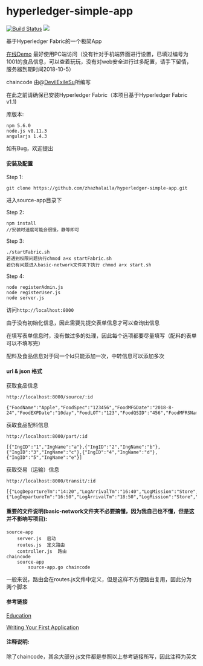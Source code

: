 # hyperledger-simple-app

[![Build Status](https://travis-ci.org/zhazhalaila/hyperledger-simple-app.svg?branch=master)](https://travis-ci.org/zhazhalaila/hyperledger-simple-app) ![](https://img.shields.io/badge/language-javascript-blue.svg)

基于Hyperledger Fabric的一个极简App

[在线Demo](http://120.27.18.178:3389/) 最好使用PC端访问（没有针对手机端界面进行设置，已填过编号为1001的食品信息，可以查着玩玩，没有对web安全进行过多配置，请手下留情，服务器到期时间2018-10-5）

chaincode 由@[DevilExileSu](https://github.com/DevilExileSu)所编写

在此之前请确保已安装Hyperledger Fabric（本项目基于Hyperledger Fabric v1.1)

库版本:

  ```
  npm 5.6.0
  node.js v8.11.3
  angularjs 1.4.3
  ```
  
如有Bug，欢迎提出

<h4>安装及配置</h4>

Step 1:
  ```
  git clone https://github.com/zhazhalaila/hyperledger-simple-app.git
  ```
 
进入source-app目录下
  
Step 2:
  ```
  npm install
  //安装时速度可能会很慢，静等即可
  ```
  
Step 3:
  ```
  ./startFabric.sh
  若遇到权限问题执行chmod a+x startFabric.sh
  若仍有问题进入basic-network文件夹下执行 chmod a+x start.sh
  ```

 Step 4:
   ```
   node registerAdmin.js
   node registerUser.js
   node server.js
   ```

访问`http://localhost:8000`

由于没有初始化信息，因此需要先提交表单信息才可以查询出信息

在填写表单信息时，没有做过多的处理，因此每个选项都要尽量填写（配料的表单可以不填写完）

配料及食品信息对于同一个Id只能添加一次，中转信息可以添加多次

<h4>url & json 格式</h4>

获取食品信息

`http://localhost:8000/source/:id`

```
{"FoodName":"Apple","FoodSpec":"123456","FoodMFGDate":"2018-8-24","FoodEXPDate":"10day","FoodLOT":"123","FoodQSID":"456","FoodMFRSName":"lalala","FoodProPrice":"2","FoodProPlace":"zhengzhou"}
```

获取食品配料信息

`http://localhost:8000/part/:id`

 ```
 [{"IngID":"1","IngName":"a"},{"IngID":"2","IngName":"b"},{"IngID":"3","IngName":"c"},{"IngID":"4","IngName":"d"},{"IngID":"5","IngName":"e"}]
 ```
 
 获取交易（运输）信息
 
 `http://localhost:8000/transit/:id`
 
 ```
 [{"LogDepartureTm":"14:20","LogArrivalTm":"16:40","LogMission":"Store","LogDeparturePl":"zhengzhou","LogDest":"wuhan","LogToSeller":"lalala","LogStorageTm":"1day","LogMOT":"truck","LogCopName":"shunfeng","LogCost":"10"},{"LogDepartureTm":"16:50","LogArrivalTm":"18:50","LogMission":"Store","LogDeparturePl":"wuhan","LogDest":"guangzhou","LogToSeller":"lalala","LogStorageTm":"1day","LogMOT":"truck","LogCopName":"shunfeng","LogCost":"10"}]
 ```
 
 <h4>重要的文件说明(basic-network文件夹不必要搞懂，因为我自己也不懂，但是这并不影响写项目):</h4>
 
 ```
 source-app
     server.js  启动
     routes.js  定义路由
     controller.js  路由
 chaincode
     source-app
         source-app.go chaincode
 ```
 
 一般来说，路由会在routes.js文件中定义，但是这样不方便路由复用，因此分为两个脚本
 
<h4>参考链接</h4>

   [Education](https://github.com/hyperledger/education/tree/master/LFS171x)
  
   [Writing Your First Application](https://hyperledger-fabric.readthedocs.io/en/release-1.1/write_first_app.html)
  

<h4>注释说明:</h4>

除了chaincode，其余大部分.js文件都是参照以上参考链接所写，因此注释为英文
